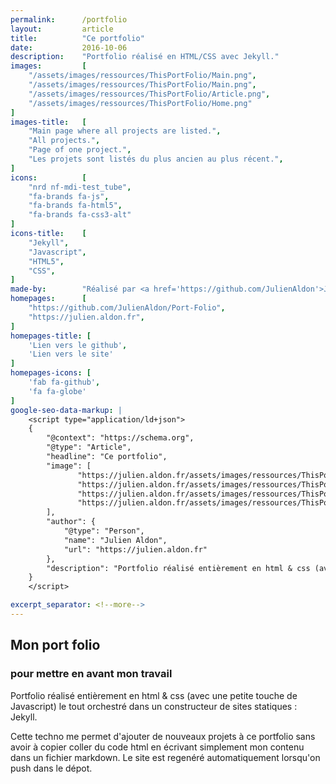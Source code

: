 ```yaml
---
permalink:      /portfolio
layout:         article
title:          "Ce portfolio"
date:           2016-10-06
description:    "Portfolio réalisé en HTML/CSS avec Jekyll."
images:         [
    "/assets/images/ressources/ThisPortFolio/Main.png",
    "/assets/images/ressources/ThisPortFolio/Main.png",
    "/assets/images/ressources/ThisPortFolio/Article.png",
    "/assets/images/ressources/ThisPortFolio/Home.png"
]
images-title:   [
    "Main page where all projects are listed.",
    "All projects.",
    "Page of one project.",
    "Les projets sont listés du plus ancien au plus récent.",
]
icons:          [
    "nrd nf-mdi-test_tube",
    "fa-brands fa-js",
    "fa-brands fa-html5",
    "fa-brands fa-css3-alt"
]
icons-title:    [
    "Jekyll",
    "Javascript",
    "HTML5",
    "CSS",
]
made-by:        "Réalisé par <a href='https://github.com/JulienAldon'>Julien Aldon</a>"
homepages:      [
    "https://github.com/JulienAldon/Port-Folio",
    "https://julien.aldon.fr",
]
homepages-title: [
    'Lien vers le github',
    'Lien vers le site'
]
homepages-icons: [
    'fab fa-github',
    'fa fa-globe'
]
google-seo-data-markup: |
    <script type="application/ld+json">
    {
        "@context": "https://schema.org",
        "@type": "Article",
        "headline": "Ce portfolio",
        "image": [
               "https://julien.aldon.fr/assets/images/ressources/ThisPortFolio/Main.png",
               "https://julien.aldon.fr/assets/images/ressources/ThisPortFolio/Main.png",
               "https://julien.aldon.fr/assets/images/ressources/ThisPortFolio/Article.png",
               "https://julien.aldon.fr/assets/images/ressources/ThisPortFolio/Home.png"
        ],
        "author": {
            "@type": "Person",
            "name": "Julien Aldon",
            "url": "https://julien.aldon.fr"
        },
        "description": "Portfolio réalisé entièrement en html & css (avec une petite touche de Javascript) le tout orchestré dans un constructeur de sites statiques : Jekyll.",
    }
    </script>

excerpt_separator: <!--more-->
---
```

## Mon port folio
### pour mettre en avant mon travail
Portfolio réalisé entièrement en html & css (avec une petite touche de Javascript) le tout orchestré dans un constructeur de sites statiques : Jekyll.
<!--more-->

Cette techno me permet d'ajouter de nouveaux projets à ce portfolio sans avoir à copier coller du code html en écrivant simplement mon contenu dans un fichier markdown. Le site est regenéré automatiquement lorsqu'on push dans le dépot.